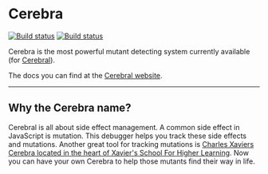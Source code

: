 # Cerebra

[![Build status][travis-image]][travis-url]
[![Build status](https://ci.appveyor.com/api/projects/status/oxof3l7jq59ovaof?svg=true)](https://ci.appveyor.com/project/reflog/cerebral-debugger)

Cerebra is the most powerful mutant detecting system currently available (for [Cerebral](http://cerebraljs.com)).

The docs you can find at the [Cerebral website](http://cerebraljs.com/docs/introduction/debugger.html).

---

## Why the Cerebra name?

Cerebral is all about side effect management. A common side effect in JavaScript is mutation. This debugger helps you track these side effects and mutations. Another great tool for tracking mutations is [Charles Xaviers Cerebra located in the heart of Xavier's School For Higher Learning](<http://marvel.wikia.com/wiki/Cerebra_(Mutant_Detector)>). Now you can have your own Cerebra to help those mutants find their way in life.

[travis-image]: https://img.shields.io/travis/cerebral/cerebral-debugger.svg?style=flat
[travis-url]: https://travis-ci.org/cerebral/cerebral-debugger